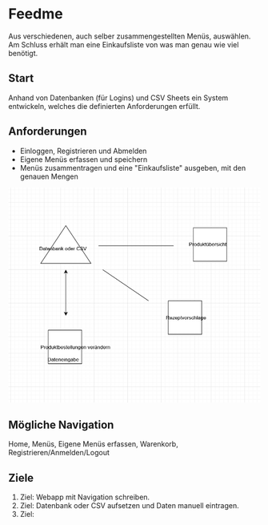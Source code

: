 # Feedme

Aus verschiedenen, auch selber zusammengestellten Menüs, auswählen. Am Schluss erhält man eine Einkaufsliste von was man genau wie viel benötigt.

## Start

Anhand von Datenbanken (für Logins) und CSV Sheets ein System entwickeln, welches die definierten Anforderungen erfüllt.

## Anforderungen

- Einloggen, Registrieren und Abmelden
- Eigene Menüs erfassen und speichern
- Menüs zusammentragen und eine "Einkaufsliste" ausgeben, mit den genauen Mengen

![alt text](https://github.com/Dodorus/PROG2/blob/master/pages.png)

## Mögliche Navigation

Home, Menüs, Eigene Menüs erfassen, Warenkorb, Registrieren/Anmelden/Logout

## Ziele

1. Ziel: Webapp mit Navigation schreiben.
2. Ziel: Datenbank oder CSV aufsetzen und Daten manuell eintragen.
3. Ziel: 